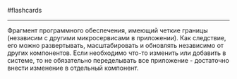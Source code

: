 #flashcards
***
Фрагмент программного обеспечения, имеющий четкие границы (независим с другими микросервисами в приложении). Как следствие, его можно развертывать, масштабировать и обновлять независимо от других компонентов.
Если необходимо что-то изменить или добавить в системе, то не обязательно переделывать все приложение - достаточно внести изменение в отдельный компонент.
<!--SR:!2025-11-18,32,270-->